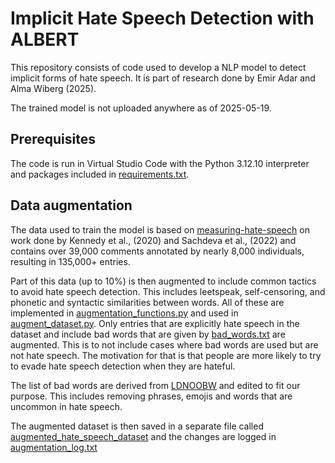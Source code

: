 # Implicit Hate Speech Detection with ALBERT
This repository consists of code used to develop a NLP model to detect implicit forms of hate speech. 
It is part of research done by Emir Adar and Alma Wiberg (2025).

The trained model is not uploaded anywhere as of 2025-05-19.

## Prerequisites
The code is run in Virtual Studio Code with the Python 3.12.10 interpreter and packages included in [requirements.txt](requirements.txt).

## Data augmentation
The data used to train the model is based on [measuring-hate-speech](https://huggingface.co/datasets/ucberkeley-dlab/measuring-hate-speech) on work done by Kennedy et al., (2020) and Sachdeva
et al., (2022) and contains over 39,000 comments annotated by nearly 8,000 individuals, resulting in 135,000+ entries. 

Part of this data (up to 10%) is then augmented to include common tactics to avoid hate speech detection. 
This includes leetspeak, self-censoring, and phonetic and syntactic similarities between words. 
All of these are implemented in [augmentation_functions.py](augmentation_functions.py) and used in [augment_dataset.py](augment_dataset.py).
Only entries that are explicitly hate speech in the dataset and include bad words that are given by 
[bad_words.txt](bad_words.txt) are augmented. This is to not include cases where bad words are used but are not hate speech. 
The motivation for that is that people are more likely to try to evade hate speech detection when they are hateful.

The list of bad words are derived from [LDNOOBW](https://github.com/LDNOOBW) and edited to fit our purpose. 
This includes removing phrases, emojis and words that are uncommon in hate speech.

The augmented dataset is then saved in a separate file called [augmented_hate_speech_dataset](augmented_hate_speech_dataset) and the changes are logged in [augmentation_log.txt](augmentation_log.txt)




